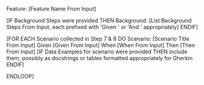 Feature: [Feature Name From Input]

[IF Background Steps were provided THEN
Background:
  [List Background Steps From Input, each prefixed with 'Given ' or 'And ' appropriately]
ENDIF]

[FOR EACH Scenario collected in Step 7 & 8 DO
Scenario: [Scenario Title From Input]
  Given [Given From Input]
  When [When From Input]
  Then [Then From Input]
  [IF Data Examples for scenario were provided THEN include them, possibly as docstrings or tables formatted appropriately for Gherkin ENDIF]

ENDLOOP]
